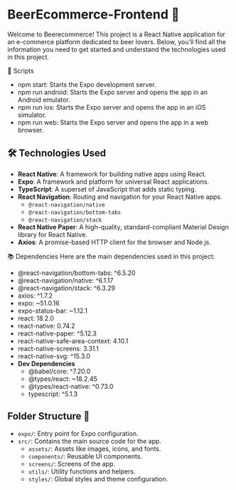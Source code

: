 # BeerEcommerce-Frontend 🍺

Welcome to Beerecommerce! This project is a React Native application for an e-commerce platform dedicated to beer lovers. Below, you'll find all the information you need to get started and understand the technologies used in this project.

🚀 Scripts
- npm start: Starts the Expo development server.
- npm run android: Starts the Expo server and opens the app in an Android emulator.
- npm run ios: Starts the Expo server and opens the app in an iOS simulator.
- npm run web: Starts the Expo server and opens the app in a web browser.
  
## 🛠️ Technologies Used
- **React Native**: A framework for building native apps using React.
- **Expo**: A framework and platform for universal React applications.
- **TypeScript**: A superset of JavaScript that adds static typing.
- **React Navigation**: Routing and navigation for your React Native apps.
  - `@react-navigation/native`
  - `@react-navigation/bottom-tabs`
  - `@react-navigation/stack`
- **React Native Paper**: A high-quality, standard-compliant Material Design library for React Native.
- **Axios**: A promise-based HTTP client for the browser and Node.js.

📚 Dependencies
Here are the main dependencies used in this project:
- @react-navigation/bottom-tabs: ^6.5.20
- @react-navigation/native: ^6.1.17
- @react-navigation/stack: ^6.3.29
- axios: ^1.7.2
- expo: ~51.0.16
- expo-status-bar: ~1.12.1
- react: 18.2.0
- react-native: 0.74.2
- react-native-paper: ^5.12.3
- react-native-safe-area-context: 4.10.1
- react-native-screens: 3.31.1
- react-native-svg: ^15.3.0
- **Dev Dependencies**
  - @babel/core: ^7.20.0
  - @types/react: ~18.2.45
  - @types/react-native: ^0.73.0
  - typescript: ^5.1.3

## Folder Structure 📂
- `expo/`: Entry point for Expo configuration.
- `src/`: Contains the main source code for the app.
  - `assets/`: Assets like images, icons, and fonts.
  - `components/`: Reusable UI components.
  - `screens/`: Screens of the app.
  - `utils/`: Utility functions and helpers.
  - `styles/`: Global styles and theme configuration.
